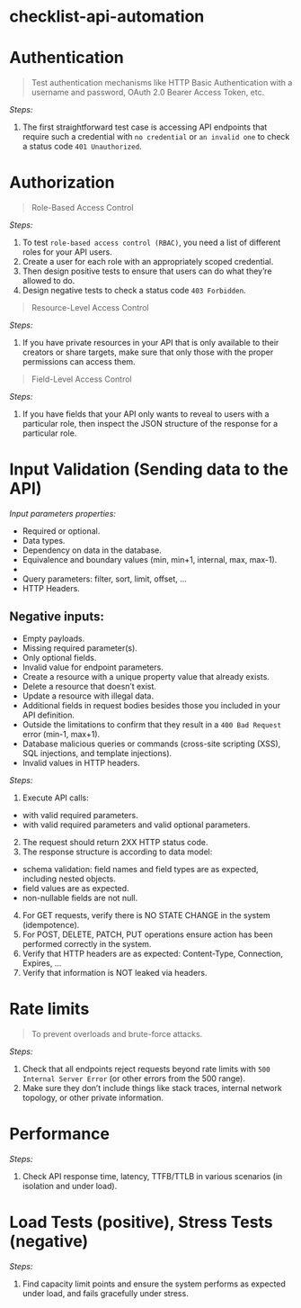 # checklist-api-automation

# Authentication

> Test authentication mechanisms like HTTP Basic Authentication with a username and password, OAuth 2.0 Bearer Access Token, etc.

*Steps:*
1. The first straightforward test case is accessing API endpoints that require such a credential with `no credential` or `an invalid one` to check a status code `401 Unauthorized`.

# Authorization

> Role-Based Access Control

*Steps:*
1. To test `role-based access control (RBAC)`, you need a list of different roles for your API users.
2. Create a user for each role with an appropriately scoped credential.
3. Then design positive tests to ensure that users can do what they’re allowed to do.
4. Design negative tests to check a status code `403 Forbidden`.

> Resource-Level Access Control

*Steps:*
1. If you have private resources in your API that is only available to their creators or share targets, make sure that only those with the proper permissions can access them.

> Field-Level Access Control

*Steps:*
1. If you have fields that your API only wants to reveal to users with a particular role, then inspect the JSON structure of the response for a particular role.

# Input Validation (Sending data to the API)

*Input parameters properties:*
- Required or optional.
- Data types.
- Dependency on data in the database.
- Equivalence and boundary values (min, min+1, internal, max, max-1).
- 
- Query parameters: filter, sort, limit, offset, ...
- HTTP Headers.

## Negative inputs:
- Empty payloads.
- Missing required parameter(s).
- Only optional fields.
- Invalid value for endpoint parameters.
- Create a resource with a unique property value that already exists.
- Delete a resource that doesn’t exist.
- Update a resource with illegal data.
- Additional fields in request bodies besides those you included in your API definition.
- Outside the limitations to confirm that they result in a `400 Bad Request` error (min-1, max+1).
- Database malicious queries or commands (cross-site scripting (XSS), SQL injections, and template injections).
- Invalid values in HTTP headers.

*Steps:*
1. Execute API calls: 
  - with valid required parameters.
  - with valid required parameters and valid optional parameters.
2. The request should return 2XX HTTP status code.
3. The response structure is according to data model:
  - schema validation: field names and field types are as expected, including nested objects.
  - field values are as expected.
  - non-nullable fields are not null.
4. For GET requests, verify there is NO STATE CHANGE in the system (idempotence).
5. For POST, DELETE, PATCH, PUT operations ensure action has been performed correctly in the system.
6. Verify that HTTP headers are as expected: Content-Type, Connection, Expires, ...
7. Verify that information is NOT leaked via headers.

# Rate limits

> To prevent overloads and brute-force attacks.

*Steps:*
1. Check that all endpoints reject requests beyond rate limits with `500 Internal Server Error` (or other errors from the 500 range).
2. Make sure they don’t include things like stack traces, internal network topology, or other private information.

# Performance

*Steps:*
1. Check API response time, latency, TTFB/TTLB in various scenarios (in isolation and under load).

# Load Tests (positive), Stress Tests (negative)

*Steps:*
1. Find capacity limit points and ensure the system performs as expected under load, and fails gracefully under stress.
